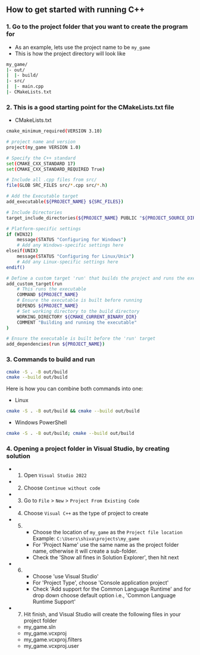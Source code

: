 ## How to get started with running C++

### 1. Go to the project folder that you want to create the program for
   - As an example, lets use the project name to be `my_game`
   - This is how the project directory will look like
   ```bash
   my_game/
   |- out/
   |  |- build/
   |- src/
   |  |- main.cpp
   |- CMakeLists.txt
   ```

### 2. This is a good starting point for the CMakeLists.txt file
- CMakeLists.txt
```bash
cmake_minimum_required(VERSION 3.10)

# project name and version
project(my_game VERSION 1.0)

# Specify the C++ standard
set(CMAKE_CXX_STANDARD 17)
set(CMAKE_CXX_STANDARD_REQUIRED True)

# Include all .cpp files from src/
file(GLOB SRC_FILES src/*.cpp src/*.h)

# Add the Executable target
add_executable(${PROJECT_NAME} ${SRC_FILES})

# Include Directories
target_include_directories(${PROJECT_NAME} PUBLIC "${PROJECT_SOURCE_DIR}/src")

# Platform-specific settings
if (WIN32)
    message(STATUS "Configuring for Windows")
    # Add any Windows-specific settings here
elseif(UNIX)
    message(STATUS "Configuring for Linux/Unix")
    # Add any Linux-specific settings here
endif()

# Define a custom target 'run' that builds the project and runs the executable
add_custom_target(run
    # This runs the executable
    COMMAND ${PROJECT_NAME}   
    # Ensure the executable is built before running
    DEPENDS ${PROJECT_NAME}   
    # Set working directory to the build directory
    WORKING_DIRECTORY ${CMAKE_CURRENT_BINARY_DIR}  
    COMMENT "Building and running the executable"
)

# Ensure the executable is built before the 'run' target
add_dependencies(run ${PROJECT_NAME})
```

### 3. Commands to build and run
```bash
cmake -S . -B out/build
cmake --build out/build
```
Here is how you can combine both commands into one:
- Linux
```bash 
cmake -S . -B out/build && cmake --build out/build
```
- Windows PowerShell
```bash 
cmake -S . -B out/build; cmake --build out/build
```

### 4. Opening a project folder in Visual Studio, by creating solution
- 1. Open `Visual Studio 2022`
- 2. Choose `Continue without code`
- 3. Go to `File` > `New` > `Project From Existing Code`
- 4. Choose `Visual C++` as the type of project to create
- 5.  - Choose the location of `my_game` as the `Project file location`
       Example: `C:\Users\shiva\projects\my_game`
      - For 'Project Name' use the same name as the project folder name, 
        otherwise it will create a sub-folder.
      - Check the 'Show all fines in Solution Explorer', then hit next
- 6.  - Choose 'use Visual Studio'
      - For 'Project Type', choose 'Console application project'
      - Check 'Add support for the Common Language Runtime' and for drop down
        choose default option i.e., 'Common Language Runtime Support'
- 7. Hit finish, and Visual Studio will create the following files in 
     your project folder
    - my_game.sln
    - my_game.vcxproj
    - my_game.vcxproj.filters
    - my_game.vcxproj.user


